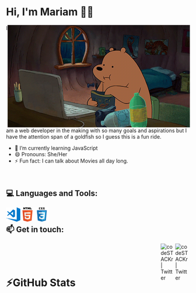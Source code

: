 # Hi, I'm Mariam 👋🏽

<img src="https://github.com/MariamV96-codes/MariamV96-codes/blob/main/1479814528_webarebears.gif"  align="right"/>

I am a web developer in the making with so many goals and aspirations but I have the attention span of a goldfish so I guess this is a fun ride.

- 🌱 I’m currently learning JavaScript
- 😄 Pronouns: She/Her
- ⚡ Fun fact: I can talk about Movies all day long.

<br >

## 💻 Languages and Tools:  

<img align="left" alt="Visual Studio Code" width="39px" src="https://raw.githubusercontent.com/github/explore/80688e429a7d4ef2fca1e82350fe8e3517d3494d/topics/visual-studio-code/visual-studio-code.png" />
<img align="left" alt="HTML5" width="39px" src="https://raw.githubusercontent.com/github/explore/80688e429a7d4ef2fca1e82350fe8e3517d3494d/topics/html/html.png" />
<img align="left" alt="CSS3" width="39px" src="https://raw.githubusercontent.com/github/explore/80688e429a7d4ef2fca1e82350fe8e3517d3494d/topics/css/css.png" />

 <br>
 
 
 ## 📫 Get in touch:
 

[<img align="right" alt="codeSTACKr | Twitter" width="40px" src="https://cdn.jsdelivr.net/npm/simple-icons@v3/icons/twitter.svg" />][twitter] 
[<img align="right" alt="codeSTACKr | Twitter" width="40px" src="https://cdn.jsdelivr.net/npm/simple-icons@v3/icons/dev-dot-to.svg" />][dev]  <br>


<br>



 # ⚡GitHub Stats

[twitter]: https://twitter.com/MariamV_96
[dev]: https://dev.to/mariamv_96

